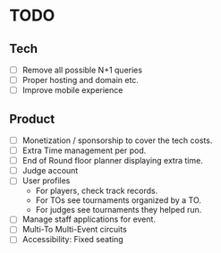 # TODO

## Tech

- [ ] Remove all possible N+1 queries
- [ ] Proper hosting and domain etc.
- [ ] Improve mobile experience

## Product

- [ ] Monetization / sponsorship to cover the tech costs.
- [ ] Extra Time management per pod.
- [ ] End of Round floor planner displaying extra time.
- [ ] Judge account
- [ ] User profiles
  - For players, check track records.
  - For TOs see tournaments organized by a TO.
  - For judges see tournaments they helped run.
- [ ] Manage staff applications for event.
- [ ] Multi-To Multi-Event circuits
- [ ] Accessibility: Fixed seating
